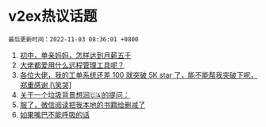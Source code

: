 # v2ex热议话题

`最后更新时间：2022-11-03 08:36:01 +0800`

1. [初中，单亲妈妈，怎样达到月薪五千](https://www.v2ex.com/t/892015)
1. [大佬都爱用什么远程管理工具呢？](https://www.v2ex.com/t/891950)
1. [各位大佬，我的工单系统还差 100 就突破 5K star 了，能不能帮我突破下呢，郑重感谢 [\笑哭]](https://www.v2ex.com/t/891994)
1. [关于一个垃圾背景想润🇨🇦的提问：](https://www.v2ex.com/t/892043)
1. [服了，微信阅读把我本地的书籍给删减了](https://www.v2ex.com/t/892135)
1. [如果嘴巴不能呼吸的话](https://www.v2ex.com/t/891954)

